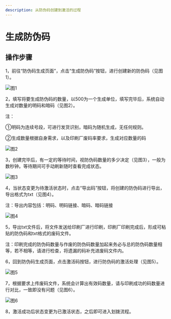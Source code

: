 ```yaml
---
description: 从防伪码创建到激活的过程
---
```


# 生成防伪码

## 操作步骤

1，前往“防伪码生成页面”，点击“生成防伪码”按钮，进行创建新的防伪码（见图1）。

![&#x56FE;1](http://md.stringon.com/img/%7Bfilename%7D%7B.suffix%7D20200903165906.png)

2，填写将要生成防伪码的数量，以500为一个生成单位，填写完毕后，系统自动生成对数量的明码和暗码（见图2）。

注：

①明码为连续号段，可进行发货识别，暗码为随机生成，无任何规则。

②生成数量根据自身需求，以及印刷厂废码率要求，生成对应数量的码

![&#x56FE;2](http://md.stringon.com/img/%7Bfilename%7D%7B.suffix%7D20200903165940.png)

3，创建完毕后，有一定的等待时间，视防伪码数量的多少决定（见图3），一般为数秒钟。等待期间可手动刷新随时查看完成状态。

![&#x56FE;3](http://md.stringon.com/img/%7Bfilename%7D%7B.suffix%7D20200903170003.png)

4，当状态变更为待激活状态时，点击“导出码”按钮，将创建的防伪码进行导出，导出格式为txt（见图4）。

注：导出内容包括：明码、明码链接、暗码、暗码链接

![&#x56FE;4](http://md.stringon.com/img/%7Bfilename%7D%7B.suffix%7D20200903170027.png)

5，导出txt文件后，将文件发送给印刷厂进行印刷，印刷厂印刷完成后，形成可粘贴的防伪码和txt格式的废码文件。

注：印刷完成的防伪码数量与作废的防伪码数量加起来务必与总的防伪码数量相等，若不相等，请进行检查，将遗漏的码补充进废码文件内。

6，回到防伪码生成页面，点击激活码按钮，进行防伪码的激活处理（见图5）。

![&#x56FE;5](http://md.stringon.com/img/%7Bfilename%7D%7B.suffix%7D20200903170135.png)

7，根据要求上传废码文件，系统会计算出有效码数量，请与印刷成功的码数量进行对比，一致即没有问题（见图6）。

![&#x56FE;6](http://md.stringon.com/img/%7Bfilename%7D%7B.suffix%7D20200903170157.png)

8，激活成功后状态变更为已激活状态，之后即可进入划拨流程。

